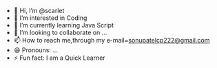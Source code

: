 - 👋 Hi, I’m @scarlet
- 👀 I’m interested in Coding
- 🌱 I’m currently learning Java Script
- 💞️ I’m looking to collaborate on ...
- 📫 How to reach me,through my e-mail=sonupatelcp222@gmail.com
- 😄 Pronouns: ...
- ⚡ Fun fact: I am a Quick Learner

<!---
scarletriot/scarletriot is a ✨ special ✨ repository because its `README.md` (this file) appears on your GitHub profile.
You can click the Preview link to take a look at your changes.
--->
